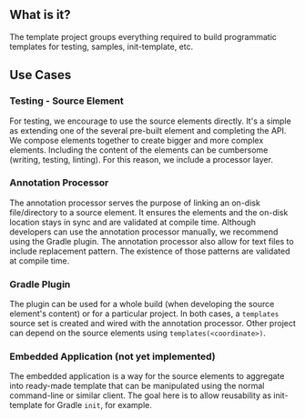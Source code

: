 ## What is it?

The template project groups everything required to build programmatic templates for testing, samples, init-template, etc.

## Use Cases

### Testing - Source Element

For testing, we encourage to use the source elements directly.
It's a simple as extending one of the several pre-built element and completing the API.
We compose elements together to create bigger and more complex elements.
Including the content of the elements can be cumbersome (writing, testing, linting).
For this reason, we include a processor layer.

### Annotation Processor

The annotation processor serves the purpose of linking an on-disk file/directory to a source element.
It ensures the elements and the on-disk location stays in sync and are validated at compile time.
Although developers can use the annotation processor manually, we recommend using the Gradle plugin.
The annotation processor also allow for text files to include replacement pattern.
The existence of those patterns are validated at compile time.

### Gradle Plugin

The plugin can be used for a whole build (when developing the source element's content) or for a particular project.
In both cases, a `templates` source set is created and wired with the annotation processor.
Other project can depend on the source elements using `templates(<coordinate>)`.

### Embedded Application (not yet implemented)

The embedded application is a way for the source elements to aggregate into ready-made template that can be manipulated using the normal command-line or similar client.
The goal here is to allow reusability as init-template for Gradle `init`, for example.
